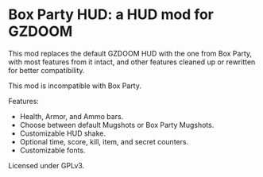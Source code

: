 # Box Party HUD: a HUD mod for GZDOOM

This mod replaces the default GZDOOM HUD with the one from Box Party, with most features from it intact, and other features cleaned up or rewritten for better compatibility.

This mod is incompatible with Box Party.

Features:
- Health, Armor, and Ammo bars.
- Choose between default Mugshots or Box Party Mugshots.
- Customizable HUD shake.
- Optional time, score, kill, item, and secret counters.
- Customizable fonts.

Licensed under GPLv3.
